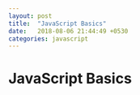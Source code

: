 ```yaml
---
layout: post
title:  "JavaScript Basics"
date:   2018-08-06 21:44:49 +0530
categories: javascript
---
```

<link rel="stylesheet" type="text/css" href="../assets/custom.css">

# JavaScript Basics